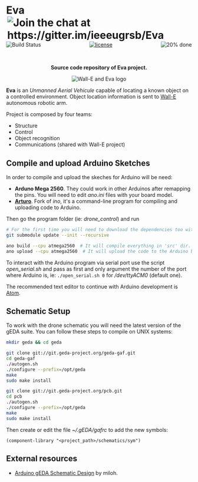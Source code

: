 # Eva [<img alt="Join the chat at https://gitter.im/ieeeugrsb/Eva" src="https://badges.gitter.im/Join%20Chat.svg" align="right" />](https://gitter.im/ieeeugrsb/Eva?utm_source=badge&utm_medium=badge&utm_campaign=pr-badge&utm_content=badge)

<p align="center">
<a href="https://travis-ci.org/ieeeugrsb/Eva"><img alt="Build Status" src="https://travis-ci.org/ieeeugrsb/Eva.svg?branch=master" align="left" /></a>
<a href="http://www.gnu.org/copyleft/gpl.html"><img alt="license" src="https://img.shields.io/badge/license-GPL%20V3-blue.svg?style=flat"/></a>
<a href="https://github.com/fehmicansaglam/progressed.io"><img alt="20% done" src="http://progressed.io/bar/20" align="right" /></a>
</p>

<br>
<p align="center"><b>Source code repository of Eva project.</b></p>
<p align="center">
  <img alt="Wall-E and Eva logo" src="http://ieee-ugr.org/wp-content/uploads/2014/03/logo-WandE-e1431951239314.png" />
</p>

**Eva** is an *Unmanned Aerial Vehicule* capable of locating a known object on a controlled environment. Object location information is sent to [Wall-E](https://github.com/ieeeugrsb/Wall-E) autonomous robotic arm.

Project is composed by four teams:

* Structure
* Control
* Object recognition
* Communications (shared with Wall-E project)

## Compile and upload Arduino Sketches
In order to compile and upload the skeches for Arduino will be need:

* **Arduno Mega 2560**. They could work in other Arduinos after remapping the pins. You will need to edit *ano.ini* files with your board model.
* [**Arturo**](https://github.com/scottdarch/Arturo/). Fork of *ino*, it's a command-line program for compiling and uploading code to Arduino.

Then go the program folder (ie: *drone_control*) and run
``` bash
# For the first time you will need to download the dependencies too with:
git submodule update --init --recursive

ano build --cpu atmega2560  # It will compile everything in 'src' dir.
ano upload --cpu atmega2560  # It will upload the code to the Arduino board.
```

To interact with the Arduino program via serial port use the script *open_serial.sh* and pass as first and only argument the number of the port where Arduino is, ie: `./open_serial.sh 0` for */dev/ttyACM0* (default one).

The recommended text editor to continue with Arduino development is [Atom](https://github.com/atom/atom).

## Schematic Setup
To work with the drone schematic you will need the latest version of the gEDA suite. You can follow these steps to compile on UNIX systems:

``` bash
mkdir geda && cd geda

git clone git://git.geda-project.org/geda-gaf.git
cd geda-gaf
./autogen.sh
./configure --prefix=/opt/geda
make
sudo make install

git clone git://git.geda-project.org/pcb.git
cd pcb
./autogen.sh
./configure --prefix=/opt/geda
make
sudo make install
```

Then create or edit the file *~/.gEDA/gafrc* to add the new symbols:
```
(component-library "<project_path>/schematics/sym")
```

## External resources
* [Arduino gEDA Schematic Design](https://github.com/miloh/arduino-templates-gaf) by miloh.
